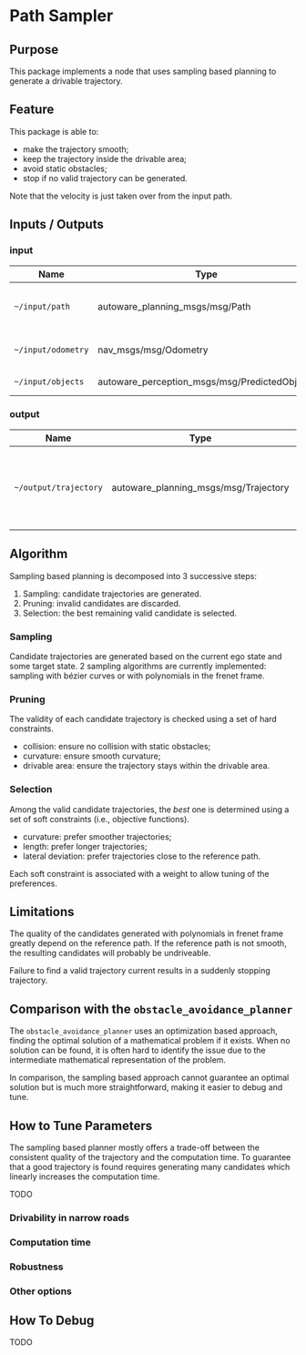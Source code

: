# Path Sampler

## Purpose

This package implements a node that uses sampling based planning to generate a drivable trajectory.

## Feature

This package is able to:

- make the trajectory smooth;
- keep the trajectory inside the drivable area;
- avoid static obstacles;
- stop if no valid trajectory can be generated.

Note that the velocity is just taken over from the input path.

## Inputs / Outputs

### input

| Name               | Type                                               | Description                                        |
| ------------------ | -------------------------------------------------- | -------------------------------------------------- |
| `~/input/path`     | autoware_planning_msgs/msg/Path               | Reference path and the corresponding drivable area |
| `~/input/odometry` | nav_msgs/msg/Odometry                              | Current state of the ego vehicle                   |
| `~/input/objects`  | autoware_perception_msgs/msg/PredictedObjects | objects to avoid                                   |

### output

| Name                  | Type                                       | Description                                                       |
| --------------------- | ------------------------------------------ | ----------------------------------------------------------------- |
| `~/output/trajectory` | autoware_planning_msgs/msg/Trajectory | generated trajectory that is feasible to drive and collision-free |

## Algorithm

Sampling based planning is decomposed into 3 successive steps:

1. Sampling: candidate trajectories are generated.
2. Pruning: invalid candidates are discarded.
3. Selection: the best remaining valid candidate is selected.

### Sampling

Candidate trajectories are generated based on the current ego state and some target state.
2 sampling algorithms are currently implemented: sampling with bézier curves or with polynomials in the frenet frame.

### Pruning

The validity of each candidate trajectory is checked using a set of hard constraints.

- collision: ensure no collision with static obstacles;
- curvature: ensure smooth curvature;
- drivable area: ensure the trajectory stays within the drivable area.

### Selection

Among the valid candidate trajectories, the _best_ one is determined using a set of soft constraints (i.e., objective functions).

- curvature: prefer smoother trajectories;
- length: prefer longer trajectories;
- lateral deviation: prefer trajectories close to the reference path.

Each soft constraint is associated with a weight to allow tuning of the preferences.

## Limitations

The quality of the candidates generated with polynomials in frenet frame greatly depend on the reference path.
If the reference path is not smooth, the resulting candidates will probably be undriveable.

Failure to find a valid trajectory current results in a suddenly stopping trajectory.

## Comparison with the `obstacle_avoidance_planner`

The `obstacle_avoidance_planner` uses an optimization based approach,
finding the optimal solution of a mathematical problem if it exists.
When no solution can be found, it is often hard to identify the issue due to the intermediate mathematical representation of the problem.

In comparison, the sampling based approach cannot guarantee an optimal solution but is much more straightforward,
making it easier to debug and tune.

## How to Tune Parameters

The sampling based planner mostly offers a trade-off between the consistent quality of the trajectory and the computation time.
To guarantee that a good trajectory is found requires generating many candidates which linearly increases the computation time.

TODO

### Drivability in narrow roads

### Computation time

### Robustness

### Other options

## How To Debug

TODO
